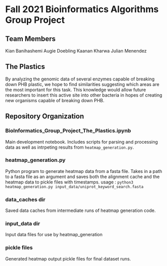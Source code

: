 # Fall 2021 Bioinformatics Algorithms Group Project

## Team Members
Kian Banihashemi 
Augie Doebling
Kaanan Kharwa
Julian Menendez

## The Plastics
By analyzing the genomic data of several enzymes capable of breaking down PHB plastic, we hope to find similarities suggesting which areas are the most important for this task. This knowledge would allow future researchers to insert this active site into other bacteria in hopes of creating new organisms capable of breaking down PHB.


## Repository Organization
### BioInformatics_Group_Project_The_Plastics.ipynb
Main development notebook. Includes scripts for parsing and processing data as well as intrpeting results from `heatmap_generation.py`.

### heatmap_generation.py
Python program to generate heatmap data from a fasta file. 
Takes in a path to a fasta file as an argument and saves both the alignment cache and the heatmap data to pickle files with timestamps.
usage : `python3 heatmap_generation.py input_data/uniprot_keyword_search.fasta`

### data_caches **dir**
Saved data caches from intermediate runs of heatmap generation code.

### input_data **dir**
Input data files for use by heatmap_generation

### pickle files
Generated heatmap output pickle files for final dataset runs.

